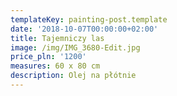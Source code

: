 ```yaml
---
templateKey: painting-post.template
date: '2018-10-07T00:00:00+02:00'
title: Tajemniczy las
image: /img/IMG_3680-Edit.jpg
price_pln: '1200'
measures: 60 x 80 cm
description: Olej na płótnie
---
```


